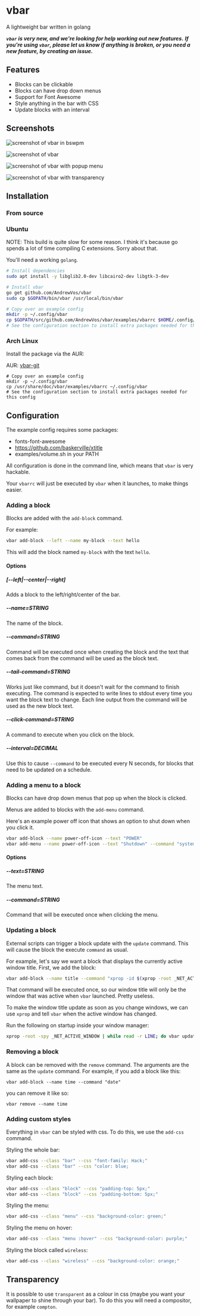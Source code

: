 # vbar

A lightweight bar written in golang

***`vbar` is very new, and we're looking for help working out new features.***
***If you're using `vbar`, please let us know if anything is broken, or you need a new feature, by creating an issue.***

## Features

- Blocks can be clickable
- Blocks can have drop down menus
- Support for Font Awesome
- Style anything in the bar with CSS
- Update blocks with an interval

## Screenshots

![screenshot of vbar in bswpm](https://raw.githubusercontent.com/AndrewVos/vbar/master/screenshots/bspwm.png)

![screenshot of vbar](https://raw.githubusercontent.com/AndrewVos/vbar/master/screenshots/simple.png)

![screenshot of vbar with popup menu](https://raw.githubusercontent.com/AndrewVos/vbar/master/screenshots/popup.png)

![screenshot of vbar with transparency](https://raw.githubusercontent.com/AndrewVos/vbar/master/screenshots/transparent.png)

## Installation

### From source

### Ubuntu

NOTE: This build is quite slow for some reason. I think it's because go spends a lot of time compiling C extensions. Sorry about that.

You'll need a working `golang`.

```bash
# Install dependencies
sudo apt install -y libglib2.0-dev libcairo2-dev libgtk-3-dev

# Install vbar
go get github.com/AndrewVos/vbar
sudo cp $GOPATH/bin/vbar /usr/local/bin/vbar

# Copy over an example config
mkdir -p ~/.config/vbar
cp $GOPATH/src/github.com/AndrewVos/vbar/examples/vbarrc $HOME/.config/vbar/
# See the configuration section to install extra packages needed for this config
```

### Arch Linux

Install the package via the AUR:

AUR: [vbar-git](https://aur.archlinux.org/packages/vbar-git)

```
# Copy over an example config
mkdir -p ~/.config/vbar
cp /usr/share/doc/vbar/examples/vbarrc ~/.config/vbar
# See the configuration section to install extra packages needed for this config
```

## Configuration

The example config requires some packages:

- fonts-font-awesome
- https://github.com/baskerville/xtitle
- examples/volume.sh in your PATH

All configuration is done in the command line, which means
that `vbar` is very hackable.

Your `vbarrc` will just be executed by `vbar` when it launches,
to make things easier.

### Adding a block

Blocks are added with the `add-block` command.

For example:

```bash
vbar add-block --left --name my-block --text hello
```

This will add the block named `my-block` with the text
`hello`.

#### Options

##### [--left|--center|--right]

Adds a block to the left/right/center of the bar.

##### --name=STRING

The name of the block.

##### --command=STRING

Command will be executed once when creating the block
and the text that comes back from the command will be
used as the block text.

##### --tail-command=STRING

Works just like command, but it doesn't wait for the
command to finish executing. The command is expected
to write lines to stdout every time you want the
block text to change. Each line output from the
command will be used as the new block text.

##### --click-command=STRING

A command to execute when you click on the block.

##### --interval=DECIMAL

Use this to cause `--command` to be executed every N
seconds, for blocks that need to be updated on a
schedule.

### Adding a menu to a block

Blocks can have drop down menus that pop up when
the block is clicked.

Menus are added to blocks with the `add-menu` command.

Here's an example power off icon that shows an option to
shut down when you click it.

```bash
vbar add-block --name power-off-icon --text "POWER"
vbar add-menu --name power-off-icon --text "Shutdown" --command "systemctl poweroff"
```

#### Options

##### --text=STRING

The menu text.

##### --command=STRING

Command that will be executed once when clicking the menu.

### Updating a block

External scripts can trigger a block update
with the `update` command. This will
cause the block the execute `command` as usual.

For example, let's say we want a block that displays the currently active window title. First, we add the block:

```bash
vbar add-block --name title --command "xprop -id $(xprop -root _NET_ACTIVE_WINDOW | cut -d ' ' -f 5) WM_NAME | sed -e 's/.*\"\\(.*\\)\".*/\\1/'"
```

That command will be executed once, so our window title will only be the window that was active when `vbar` launched. Pretty useless.

To make the window title update as soon as you change windows, we can use `xprop` and tell `vbar` when the active window has changed.

Run the following on startup inside your window manager:

```bash
xprop -root -spy _NET_ACTIVE_WINDOW | while read -r LINE; do vbar update --name title; done &
```
### Removing a block

A block can be removed with the `remove` command. The arguments are the same as the `update` command. For example, if you add a block like this:

    vbar add-block --name time --command "date"
    
you can remove it like so:

    vbar remove --name time

### Adding custom styles

Everything in `vbar` can be styled with css.
To do this, we use the `add-css` command.

Styling the whole bar:

```bash
vbar add-css --class "bar" --css "font-family: Hack;"
vbar add-css --class "bar" --css "color: blue;
```

Styling each block:

```bash
vbar add-css --class "block" --css "padding-top: 5px;"
vbar add-css --class "block" --css "padding-bottom: 5px;"
```

Styling the menu:

```bash
vbar add-css --class "menu" --css "background-color: green;"
```

Styling the menu on hover:

```bash
vbar add-css --class "menu :hover" --css "background-color: purple;"
```

Styling the block called `wireless`:

```bash
vbar add-css --class "wireless" --css "background-color: orange;"
```

## Transparency

It is possible to use `transparent` as a colour in css
(maybe you want your wallpaper to shine through your bar).
To do this you will need a compositor, for example `compton`.
